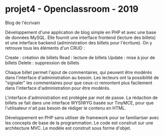 # projet4 - Openclassroom - 2019
Blog de l'écrivain

Développement d'une application de blog simple en PHP et avec une base de données MySQL. Elle fournit une interface frontend (lecture des billets) et une interface backend (administration des billets pour l'écriture). On y retrouve tous les éléments d'un CRUD :

Create : création de billets
Read : lecture de billets
Update : mise à jour de billets
Delete : suppression de billets

Chaque billet permet l'ajout de commentaires, qui peuvent être modérés dans l'interface d'administration au besoin. Les lecteurs ont la possibilité de "signaler" les commentaires pour que ceux-ci remontent plus facilement dans l'interface d'administration pour être modérés.

L'interface d'administration est protégée par mot de passe. La rédaction de billets se fait dans une interface WYSIWYG basée sur TinyMCE, pour que l'utilisateur n'ait pas besoin de rédiger le contenu en HTML.

Développement en PHP sans utiliser de framework pour se familiariser avec les concepts de base de la programmation. Le code est construit sur une architecture MVC. Le modèle est construit sous forme d'objet.
